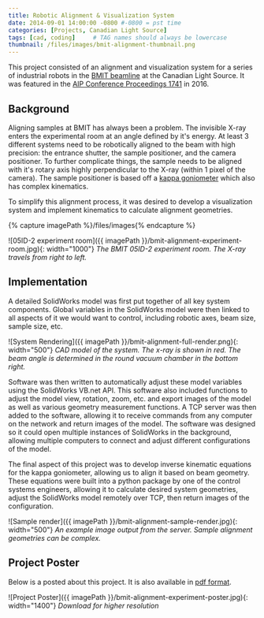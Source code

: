 ```yaml
---
title: Robotic Alignment & Visualization System
date: 2014-09-01 14:00:00 -0800 #-0800 = pst time
categories: [Projects, Canadian Light Source]
tags: [cad, coding]     # TAG names should always be lowercase
thumbnail: /files/images/bmit-alignment-thumbnail.png
---
```


This project consisted of an alignment and visualization system for a series of industrial robots in the [BMIT beamline](https://bmit.lightsource.ca/) at the Canadian Light Source. It was featured in the [AIP Conference Proceedings 1741](https://aip.scitation.org/doi/abs/10.1063/1.4952846) in 2016.

## Background

Aligning samples at BMIT has always been a problem. The invisible X-ray enters the experimental room at an angle defined by it's energy. At least 3 different systems need to be robotically aligned to the beam with high precision: the entrance shutter, the sample positioner, and the camera positioner. To further complicate things, the sample needs to be aligned with it's rotary axis highly perpendicular to the X-ray (within 1 pixel of the camera). The sample positioner is based off a [kappa goniometer](https://www.researchgate.net/figure/Schematic-kappa-goniometer-1-2-goniometer-2-3-r-block-3-axis-block-4-sample_fig1_244635210) which also has complex kinematics.

To simplify this alignment process, it was desired to develop a visualization system and implement kinematics to calculate alignment geometries.

{% capture imagePath %}/files/images{% endcapture %}

![05ID-2 experiment room]({{ imagePath }}/bmit-alignment-experiment-room.jpg){: width="1000"} 
_The BMIT 05ID-2 experiment room. The X-ray travels from right to left._

## Implementation

A detailed SolidWorks model was first put together of all key system components. Global variables in the SolidWorks model were then linked to all aspects of it we would want to control, including robotic axes, beam size, sample size, etc.

![System Rendering]({{ imagePath }}/bmit-alignment-full-render.png){: width="500"} 
_CAD model of the system. The x-ray is shown in red. The beam angle is determined in the round vacuum chamber in the bottom right._

Software was then written to automatically adjust these model variables using the SolidWorks VB.net API. This software also included functions to adjust the model view, rotation, zoom, etc. and export images of the model as well as various geometry measurement functions. A TCP server was then added to the software, allowing it to receive commands from any computer on the network and return images of the model. The software was designed so it could open multiple instances of SolidWorks in the background, allowing multiple computers to connect and adjust different configurations of the model.

The final aspect of this project was to develop inverse kinematic equations for the kappa goniometer, allowing us to align it based on beam geometry. These equations were built into a python package by one of the control systems engineers, allowing it to calculate desired system geometries, adjust the SolidWorks model remotely over TCP, then return images of the configuration.

![Sample render]({{ imagePath }}/bmit-alignment-sample-render.jpg){: width="500"} 
_An example image output from the server. Sample alignment geometries can be complex._

## Project Poster

Below is a posted about this project. It is also available in [pdf format](/files/project_pdfs/bmit-alignment-experiment-poster.pdf).

![Project Poster]({{ imagePath }}/bmit-alignment-experiment-poster.jpg){: width="1400"} 
_Download for higher resolution_